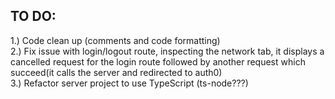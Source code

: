 ## TO DO:
1.) Code clean up (comments and code formatting) <br>
2.) Fix issue with login/logout route, inspecting the network tab, it displays a cancelled request for the login route followed by another request which succeed(it calls the server and redirected to auth0)<br>
3.) Refactor server project to use TypeScript (ts-node???)